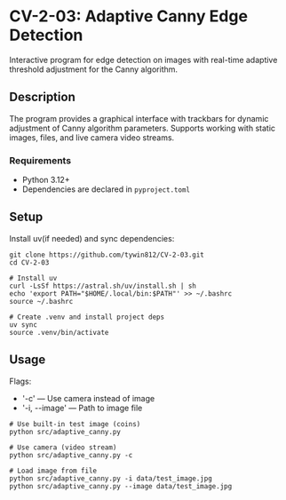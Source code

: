 # CV-2-03: Adaptive Canny Edge Detection

Interactive program for edge detection on images with real-time adaptive threshold adjustment for the Canny algorithm.

## Description

The program provides a graphical interface with trackbars for dynamic adjustment of Canny algorithm parameters. Supports working with static images, files, and live camera video streams.

### Requirements

- Python 3.12+
- Dependencies are declared in `pyproject.toml`

## Setup

Install uv(if needed) and sync dependencies:

```
git clone https://github.com/tywin812/CV-2-03.git
cd CV-2-03

# Install uv
curl -LsSf https://astral.sh/uv/install.sh | sh
echo 'export PATH="$HOME/.local/bin:$PATH"' >> ~/.bashrc
source ~/.bashrc

# Create .venv and install project deps
uv sync
source .venv/bin/activate

```

## Usage

Flags:
- '-c' — Use camera instead of image 
- '-i, --image' — Path to image file

```
# Use built-in test image (coins)
python src/adaptive_canny.py

# Use camera (video stream)
python src/adaptive_canny.py -c

# Load image from file
python src/adaptive_canny.py -i data/test_image.jpg
python src/adaptive_canny.py --image data/test_image.jpg
